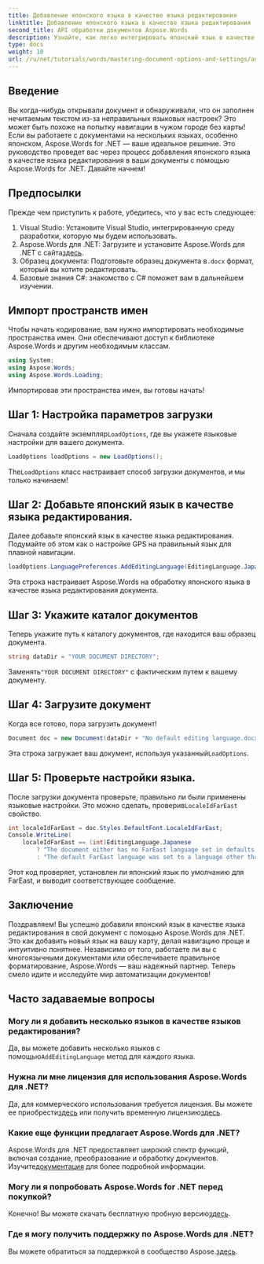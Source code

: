 ```yaml
---
title: Добавление японского языка в качестве языка редактирования
linktitle: Добавление японского языка в качестве языка редактирования
second_title: API обработки документов Aspose.Words
description: Узнайте, как легко интегрировать японский язык в качестве языка редактирования в ваши документы с помощью Aspose.Words для .NET. Это пошаговое руководство.
type: docs
weight: 10
url: /ru/net/tutorials/words/mastering-document-options-and-settings/adding-japanese-as-editing-languages/
---
```

## Введение

Вы когда-нибудь открывали документ и обнаруживали, что он заполнен нечитаемым текстом из-за неправильных языковых настроек? Это может быть похоже на попытку навигации в чужом городе без карты! Если вы работаете с документами на нескольких языках, особенно японском, Aspose.Words for .NET — ваше идеальное решение. Это руководство проведет вас через процесс добавления японского языка в качестве языка редактирования в ваши документы с помощью Aspose.Words for .NET. Давайте начнем!

## Предпосылки

Прежде чем приступить к работе, убедитесь, что у вас есть следующее:

1. Visual Studio: Установите Visual Studio, интегрированную среду разработки, которую мы будем использовать.
2.  Aspose.Words для .NET: Загрузите и установите Aspose.Words для .NET с сайта[здесь](https://releases.aspose.com/words/net/).
3.  Образец документа: Подготовьте образец документа в`.docx` формат, который вы хотите редактировать.
4. Базовые знания C#: знакомство с C# поможет вам в дальнейшем изучении.

## Импорт пространств имен

Чтобы начать кодирование, вам нужно импортировать необходимые пространства имен. Они обеспечивают доступ к библиотеке Aspose.Words и другим необходимым классам.

```csharp
using System;
using Aspose.Words;
using Aspose.Words.Loading;
```

Импортировав эти пространства имен, вы готовы начать!

## Шаг 1: Настройка параметров загрузки

 Сначала создайте экземпляр`LoadOptions`, где вы укажете языковые настройки для вашего документа.

```csharp
LoadOptions loadOptions = new LoadOptions();
```

 The`LoadOptions` класс настраивает способ загрузки документов, и мы только начинаем!

## Шаг 2: Добавьте японский язык в качестве языка редактирования.

Далее добавьте японский язык в качестве языка редактирования. Подумайте об этом как о настройке GPS на правильный язык для плавной навигации.

```csharp
loadOptions.LanguagePreferences.AddEditingLanguage(EditingLanguage.Japanese);
```

Эта строка настраивает Aspose.Words на обработку японского языка в качестве языка редактирования документа.

## Шаг 3: Укажите каталог документов

Теперь укажите путь к каталогу документов, где находится ваш образец документа.

```csharp
string dataDir = "YOUR DOCUMENT DIRECTORY";
```

 Заменять`"YOUR DOCUMENT DIRECTORY"` с фактическим путем к вашему документу.

## Шаг 4: Загрузите документ

Когда все готово, пора загрузить документ!

```csharp
Document doc = new Document(dataDir + "No default editing language.docx", loadOptions);
```

 Эта строка загружает ваш документ, используя указанный`LoadOptions`.

## Шаг 5: Проверьте настройки языка.

 После загрузки документа проверьте, правильно ли были применены языковые настройки. Это можно сделать, проверив`LocaleIdFarEast` свойство.

```csharp
int localeIdFarEast = doc.Styles.DefaultFont.LocaleIdFarEast;
Console.WriteLine(
    localeIdFarEast == (int)EditingLanguage.Japanese
        ? "The document either has no FarEast language set in defaults or it was set to Japanese originally."
        : "The default FarEast language was set to a language other than Japanese, so it is not overridden.");
```

Этот код проверяет, установлен ли японский язык по умолчанию для FarEast, и выводит соответствующее сообщение.

## Заключение

Поздравляем! Вы успешно добавили японский язык в качестве языка редактирования в свой документ с помощью Aspose.Words для .NET. Это как добавить новый язык на вашу карту, делая навигацию проще и интуитивно понятнее. Независимо от того, работаете ли вы с многоязычными документами или обеспечиваете правильное форматирование, Aspose.Words — ваш надежный партнер. Теперь смело идите и исследуйте мир автоматизации документов!

## Часто задаваемые вопросы

### Могу ли я добавить несколько языков в качестве языков редактирования?
 Да, вы можете добавить несколько языков с помощью`AddEditingLanguage` метод для каждого языка.

### Нужна ли мне лицензия для использования Aspose.Words для .NET?
 Да, для коммерческого использования требуется лицензия. Вы можете ее приобрести[здесь](https://purchase.aspose.com/buy) или получить временную лицензию[здесь](https://purchase.aspose.com/temporary-license/).

### Какие еще функции предлагает Aspose.Words для .NET?
 Aspose.Words для .NET предоставляет широкий спектр функций, включая создание, преобразование и обработку документов. Изучите[документация](https://reference.aspose.com/words/net/) для более подробной информации.

### Могу ли я попробовать Aspose.Words for .NET перед покупкой?
 Конечно! Вы можете скачать бесплатную пробную версию[здесь](https://releases.aspose.com/).

### Где я могу получить поддержку по Aspose.Words для .NET?
Вы можете обратиться за поддержкой в сообщество Aspose.[здесь](https://forum.aspose.com/c/words/8).